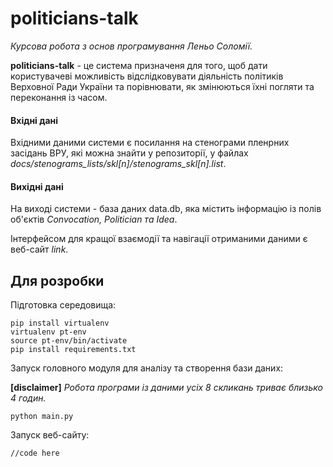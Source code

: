 # politicians-talk
_Курсова робота з основ програмування Леньо Соломії._

**politicians-talk** - це система призначеня для того, щоб дати користувачеві можливість відслідковувати діяльність політиків Верховної Ради України та порівнювати, як змінюються їхні погляти та переконання із часом.

#### Вхідні дані
Вхідними даними системи є посилання на стенограми пленрних засідань ВРУ, які можна знайти у репозиторії, у файлах _docs/stenograms_lists/skl[n]/stenograms_skl[n].list_.

#### Вихідні дані
На виході системи - база даних data.db, яка містить інформацію із полів об'єктів _Convocation, Politician та Idea_.

Інтерфейсом для кращої взаємодії та навігації отриманими даними є  веб-сайт _*link*_.


Для розробки
--
Підготовка середовища:

    pip install virtualenv
    virtualenv pt-env
    source pt-env/bin/activate
    pip install requirements.txt

Запуск головного модуля для аналізу та створення бази даних:

**[disclaimer]** _Робота програми із даними усіх 8 скликань триває близько 4 годин._
    
    python main.py
    
   Запуск веб-сайту:
   
    //code here
    
   
